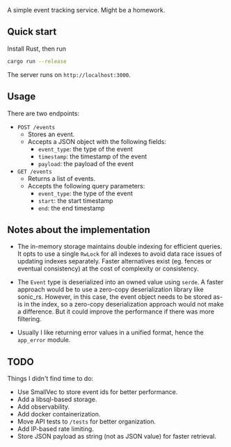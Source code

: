 A simple event tracking service. Might be a homework.


## Quick start

Install Rust, then run

```bash
cargo run --release
```

The server runs on `http://localhost:3000`.


## Usage

There are two endpoints:

- `POST /events`
    - Stores an event.
    - Accepts a JSON object with the following fields:
        - `event_type`: the type of the event
        - `timestamp`: the timestamp of the event
        - `payload`: the payload of the event
- `GET /events`
    - Returns a list of events.
    - Accepts the following query parameters:
        - `event_type`: the type of the event
        - `start`: the start timestamp
        - `end`: the end timestamp


## Notes about the implementation

- The in-memory storage maintains double indexing for efficient queries. It opts to use a single `RwLock` for all indexes to avoid data race issues of updating indexes separately. Faster alternatives exist (eg. fences or eventual consistency) at the cost of complexity or consistency.

- The `Event` type is deserialized into an owned value using `serde`. A faster approach would be to use a zero-copy deserialization library like sonic_rs. However, in this case, the event object needs to be stored as-is in the index, so a zero-copy deserialization approach would not make a difference. But it could improve the performance if there was more filtering.

- Usually I like returning error values in a unified format, hence the `app_error` module.


## TODO

Things I didn't find time to do:

- Use SmallVec to store event ids for better performance.
- Add a libsql-based storage.
- Add observability.
- Add docker containerization.
- Move API tests to `/tests` for better organization.
- Add IP-based rate limiting.
- Store JSON payload as string (not as JSON value) for faster retrieval.